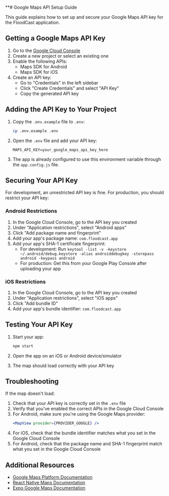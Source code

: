 **# Google Maps API Setup Guide

This guide explains how to set up and secure your Google Maps API key for the FloodCast application.

## Getting a Google Maps API Key

1. Go to the [Google Cloud Console](https://console.cloud.google.com/)
2. Create a new project or select an existing one
3. Enable the following APIs:
   - Maps SDK for Android
   - Maps SDK for iOS
4. Create an API key:
   - Go to "Credentials" in the left sidebar
   - Click "Create Credentials" and select "API Key"
   - Copy the generated API key

## Adding the API Key to Your Project

1. Copy the `.env.example` file to `.env`:
   ```bash
   cp .env.example .env
   ```

2. Open the `.env` file and add your API key:
   ```
   MAPS_API_KEY=your_google_maps_api_key_here
   ```

3. The app is already configured to use this environment variable through the `app.config.js` file.

## Securing Your API Key

For development, an unrestricted API key is fine. For production, you should restrict your API key:

### Android Restrictions

1. In the Google Cloud Console, go to the API key you created
2. Under "Application restrictions", select "Android apps"
3. Click "Add package name and fingerprint"
4. Add your app's package name: `com.floodcast.app`
5. Add your app's SHA-1 certificate fingerprint:
   - For development: Run `keytool -list -v -keystore ~/.android/debug.keystore -alias androiddebugkey -storepass android -keypass android`
   - For production: Get this from your Google Play Console after uploading your app

### iOS Restrictions

1. In the Google Cloud Console, go to the API key you created
2. Under "Application restrictions", select "iOS apps"
3. Click "Add bundle ID"
4. Add your app's bundle identifier: `com.floodcast.app`

## Testing Your API Key

1. Start your app:
   ```bash
   npm start
   ```

2. Open the app on an iOS or Android device/simulator
3. The map should load correctly with your API key

## Troubleshooting

If the map doesn't load:

1. Check that your API key is correctly set in the `.env` file
2. Verify that you've enabled the correct APIs in the Google Cloud Console
3. For Android, make sure you're using the Google Maps provider:
   ```jsx
   <MapView provider={PROVIDER_GOOGLE} />
   ```
4. For iOS, check that the bundle identifier matches what you set in the Google Cloud Console
5. For Android, check that the package name and SHA-1 fingerprint match what you set in the Google Cloud Console

## Additional Resources

- [Google Maps Platform Documentation](https://developers.google.com/maps/documentation)
- [React Native Maps Documentation](https://github.com/react-native-maps/react-native-maps)
- [Expo Google Maps Documentation](https://docs.expo.dev/versions/latest/sdk/map-view/)
